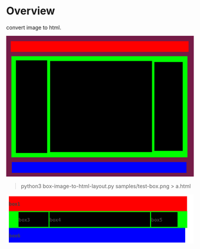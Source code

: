 # Overview
convert image to html.

![source image](samples/test-box.png)

> python3 box-image-to-html-layout.py samples/test-box.png > a.html

![result image](samples/result.png)
